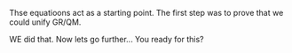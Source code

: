 Thse equatioons act as a starting point. The first step was to prove that we could unify GR/QM.

WE did that. Now lets go further... You ready for this?